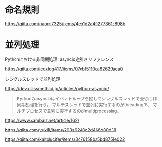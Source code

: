 # 命名規則

https://qiita.com/naomi7325/items/4eb1d2a40277361e898b

# 並列処理


Pythonにおける非同期処理: asyncio逆引きリファレンス

https://qiita.com/icoxfog417/items/07cbf5110ca82629aca0


シングルスレッドで並列処理

https://dev.classmethod.jp/articles/python-asyncio/

> Pythonのasyncioはイベントループを回してシングルスレッドで並行に非同期処理を行う。 マルチスレッドで並列に実行するのがthreadingで、 マルチプロセスで並列に実行するのがmultiprocessing。

https://www.sambaiz.net/article/162/

https://qiita.com/yukiB/items/203a6248c2d466b80d38


https://qiita.com/kaitolucifer/items/3476158ba5bd8751e022

